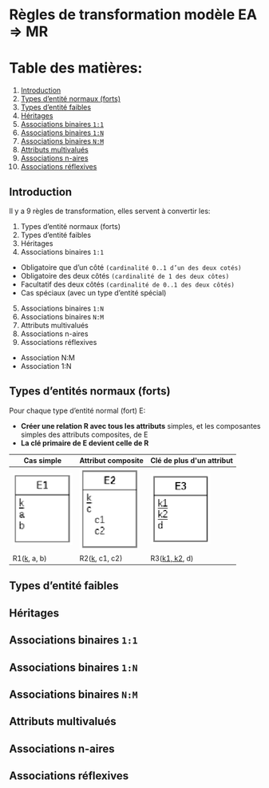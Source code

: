 # Règles de transformation modèle EA => MR

# Table des matières:
1. [Introduction](#1)
2. [Types d’entité normaux (forts)](#2)
3. [Types d’entité faibles](#3)
4. [Héritages](#4)
5. [Associations binaires `1:1`](#5)
6. [Associations binaires `1:N`](#6)
7. [Associations binaires `N:M`](#7)
8. [Attributs multivalués](#8)
9. [Associations n-aires](#9)
10. [Associations réflexives](#10)


## Introduction <a name="1"></a>
Il y a 9 règles de transformation, elles servent à convertir les:

1. Types d’entité normaux (forts)
2. Types d’entité faibles
3. Héritages
4. Associations binaires `1:1`
  - Obligatoire que d’un côté `(cardinalité 0..1 d’un des deux cotés)`
  - Obligatoire des deux côtés `(cardinalité de 1 des deux côtes)`
  - Facultatif des deux côtés `(cardinalité de 0..1 des deux côtés)`
  - Cas spéciaux (avec un type d’entité spécial)
5. Associations binaires `1:N`
6. Associations binaires `N:M`
7. Attributs multivalués
8. Associations n-aires
9. Associations réflexives
  - Association N:M
  - Association 1:N


## Types d’entités normaux (forts) <a name="2"></a>
Pour chaque type d’entité normal (fort) E:
- **Créer une relation R avec tous les attributs** simples, et les composantes simples des attributs composites, de E
- **La clé primaire de E devient celle de R**

|  Cas simple  | Attribut composite  | Clé de plus d'un attribut  |
|--------------|---------------------|----------------------------|
| <img src="/BDR/images/CasSimple.PNG" width="120"/>  | <img src="/BDR/images/AttributComposite.PNG" width="120"/>| <img src="/BDR/images/PlusUnAttribut.PNG" width="120"/>  |
| R1([k](), a, b)  | R2([k](), c1, c2)| R3([k1, k2](), d)  |


   


## Types d’entité faibles <a name="3"></a>
## Héritages <a name="4"></a>
## Associations binaires `1:1` <a name="5"></a>
## Associations binaires `1:N` <a name="6"></a>
## Associations binaires `N:M` <a name="7"></a>
## Attributs multivalués <a name="8"></a>
## Associations n-aires <a name="9"></a>
## Associations réflexives <a name="10"></a>

